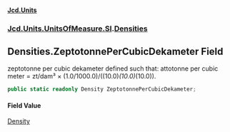 #### [Jcd.Units](index.md 'index')

### [Jcd.Units.UnitsOfMeasure.SI](Jcd.Units.UnitsOfMeasure.SI.md 'Jcd.Units.UnitsOfMeasure.SI').[Densities](Densities.md 'Jcd.Units.UnitsOfMeasure.SI.Densities')

## Densities.ZeptotonnePerCubicDekameter Field

zeptotonne per cubic dekameter defined such that: attotonne per cubic meter = zt/dam³ ×
(1.0/1000.0)/((10.0)*(10.0)*(10.0)).

```csharp
public static readonly Density ZeptotonnePerCubicDekameter;
```

#### Field Value

[Density](Density.md 'Jcd.Units.UnitTypes.Density')